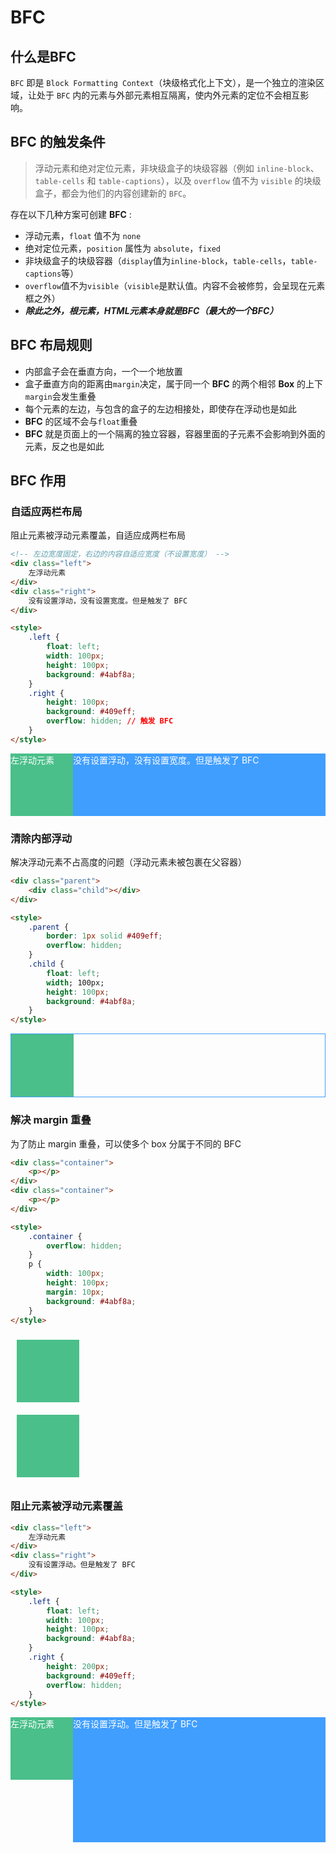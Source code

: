 # BFC

## 什么是BFC

`BFC` 即是 `Block Formatting Context`（块级格式化上下文），是一个独立的渲染区域，让处于 `BFC` 内的元素与外部元素相互隔离，使内外元素的定位不会相互影响。

## BFC 的触发条件

> 浮动元素和绝对定位元素，非块级盒子的块级容器（例如 `inline-block`、`table-cells` 和 `table-captions`），以及 `overflow` 值不为 `visible` 的块级盒子，都会为他们的内容创建新的 `BFC`。

存在以下几种方案可创建 **BFC** :

- 浮动元素，`float` 值不为 `none`
- 绝对定位元素，`position` 属性为 `absolute`，`fixed`
- 非块级盒子的块级容器（`display`值为`inline-block`，`table-cells`，`table-captions`等）
- `overflow`值不为`visible`（`visible`是默认值。内容不会被修剪，会呈现在元素框之外）
- ***除此之外，根元素，HTML元素本身就是BFC（最大的一个BFC）***

## BFC 布局规则

- 内部盒子会在垂直方向，一个一个地放置
- 盒子垂直方向的距离由`margin`决定，属于同一个 **BFC** 的两个相邻 **Box** 的上下`margin`会发生重叠
- 每个元素的左边，与包含的盒子的左边相接处，即使存在浮动也是如此
- **BFC** 的区域不会与`float`重叠
- **BFC** 就是页面上的一个隔离的独立容器，容器里面的子元素不会影响到外面的元素，反之也是如此

## BFC 作用

### 自适应两栏布局

阻止元素被浮动元素覆盖，自适应成两栏布局

```html {19}
<!-- 左边宽度固定，右边的内容自适应宽度（不设置宽度） -->
<div class="left">
    左浮动元素
</div>
<div class="right">
    没有设置浮动，没有设置宽度。但是触发了 BFC
</div>

<style>
    .left {
        float: left;
        width: 100px;
        height: 100px;
        background: #4abf8a;
    }
    .right {
        height: 100px;
        background: #409eff;
        overflow: hidden; // 触发 BFC
    }
</style>
```
<div class="left" style="float: left;width: 100px;height: 100px;color: #fff;background: #4abf8a;">
    左浮动元素
</div>
<div class="right" style="height: 100px;color: #fff;background: #409eff;overflow: hidden;">
    没有设置浮动，没有设置宽度。但是触发了 BFC
</div>

### 清除内部浮动

解决浮动元素不占高度的问题（浮动元素未被包裹在父容器）

```html {8}
<div class="parent">
    <div class="child"></div>
</div>

<style>
    .parent {
        border: 1px solid #409eff;
        overflow: hidden;
    }
    .child {
        float: left;
        width; 100px;
        height: 100px;
        background: #4abf8a;
    }
</style>
```

<div class="parent" style="border: 1px solid #409eff;overflow: hidden;">
    <div class="child" style="float: left;width: 100px;height: 100px;background: #4abf8a;"></div>
</div>

### 解决 margin 重叠

为了防止 margin 重叠，可以使多个 box 分属于不同的 BFC

```html {10}
<div class="container">
    <p></p>
</div>
<div class="container">
    <p></p>
</div>

<style>
    .container {
        overflow: hidden;
    }
    p {
        width: 100px;
        height: 100px;
        margin: 10px;
        background: #4abf8a;
    }
</style>
```

<div class="container" style="overflow: hidden;">
    <p style="width: 100px;height: 100px;margin: 10px;background: #4abf8a;"></p>
</div>
<div class="container" style="overflow: hidden;">
    <p style="width: 100px;height: 100px;margin: 10px;background: #4abf8a;"></p>
</div>

### 阻止元素被浮动元素覆盖

```html {18}
<div class="left">
    左浮动元素
</div>
<div class="right">
    没有设置浮动。但是触发了 BFC
</div>

<style>
    .left {
        float: left;
        width: 100px;
        height: 100px;
        background: #4abf8a;
    }
    .right {
        height: 200px;
        background: #409eff;
        overflow: hidden;
    }
</style>
```

<div class="left" style="float: left;width: 100px;height: 100px;color: #fff;background: #4abf8a;">
    左浮动元素
</div>
<div class="right" style="height: 200px;color: #fff;background: #409eff;overflow: hidden;">
    没有设置浮动。但是触发了 BFC
</div>



